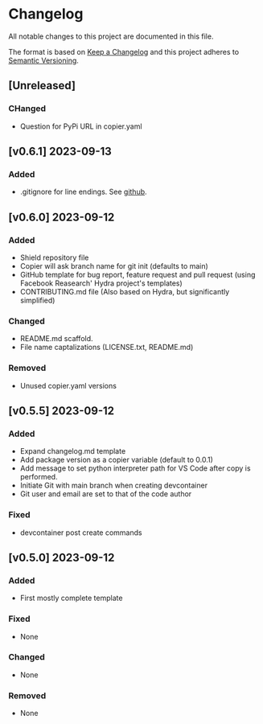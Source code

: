 # Changelog
All notable changes to this project are documented in this file.

The format is based on [Keep a Changelog](http://keepachangelog.com/en/1.0.0/)
and this project adheres to [Semantic Versioning](http://semver.org/spec/v2.0.0.html).

<!-- insertion marker -->
## [Unreleased]

### CHanged
- Question for PyPi URL in copier.yaml

## [v0.6.1] 2023-09-13

### Added
- .gitignore for line endings. See [github](https://docs.github.com/en/get-started/getting-started-with-git/configuring-git-to-handle-line-endings).

## [v0.6.0] 2023-09-12

### Added
- Shield repository file
- Copier will ask branch name for git init (defaults to main)
- GitHub template for bug report, feature request and pull request (using Facebook Reasearch' Hydra project's templates)
- CONTRIBUTING.md file (Also based on Hydra, but significantly simplified)

### Changed
- README.md scaffold.
- File name captalizations (LICENSE.txt, README.md)

### Removed
- Unused copier.yaml versions

## [v0.5.5] 2023-09-12

### Added
- Expand changelog.md template
- Add package version as a copier variable (default to 0.0.1)
- Add message to set python interpreter path for VS Code after copy is performed.
- Initiate Git with main branch when creating devcontainer
- Git user and email are set to that of the code author

### Fixed
- devcontainer post create commands

## [v0.5.0] 2023-09-12

### Added
- First mostly complete template

### Fixed
- None

### Changed
- None

### Removed
- None
